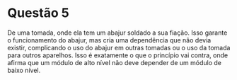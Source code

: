 # Questão 5

De uma tomada, onde ela tem um abajur soldado a sua fiação. Isso garante 
o funcionamento do abajur, mas cria uma dependência que não devia existir, 
complicando o uso do abajur em outras tomadas ou o uso da tomada para 
outros aparelhos. Isso é exatamente o que o princípio vai contra, onde
afirma que um módulo de alto nível não deve depender de um módulo de
baixo nível.